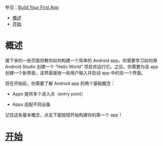 参见：[Build Your First App](https://developer.android.com/training/basics/firstapp/index.html)

- [概述](#%E6%A6%82%E8%BF%B0)
- [开始](#%E5%BC%80%E5%A7%8B)

# 概述

接下来的一些页面将教你如何构建一个简单的 Android app。你需要学习如何用 Android Studio 创建一个 “Hello World” 项目并运行它。之后，你需要为该 app 创建一个新界面，该界面接收一些用户输入并启动 app 中的另一个界面。

但在开始前，你需要了解 Android app 的两个基础概念：

- Apps 提供多个进入点（entry point）

- Apps 适配不同设备

记住这些基本概念，点击下面按钮开始构建你的第一个 app！

# [开始](https://developer.android.com/training/basics/firstapp/creating-project.html)